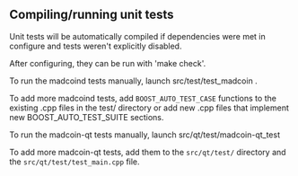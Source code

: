 Compiling/running unit tests
------------------------------------

Unit tests will be automatically compiled if dependencies were met in configure
and tests weren't explicitly disabled.

After configuring, they can be run with 'make check'.

To run the madcoind tests manually, launch src/test/test_madcoin .

To add more madcoind tests, add `BOOST_AUTO_TEST_CASE` functions to the existing
.cpp files in the test/ directory or add new .cpp files that
implement new BOOST_AUTO_TEST_SUITE sections.

To run the madcoin-qt tests manually, launch src/qt/test/madcoin-qt_test

To add more madcoin-qt tests, add them to the `src/qt/test/` directory and
the `src/qt/test/test_main.cpp` file.
